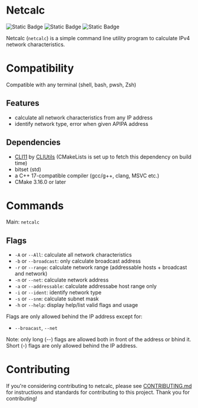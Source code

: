 # Netcalc


![Static Badge](https://img.shields.io/badge/License-GNU_GPL--v3.0-blue?style=flat&link=https%3A%2F%2Fwww.gnu.org%2Flicenses%2Fgpl-3.0.en.html%23license-text)
![Static Badge](https://img.shields.io/badge/Status-in%20development-yellow?style=flat)
![Static Badge](https://img.shields.io/badge/Codebase-available-green?style=flat)


Netcalc (`netcalc`) is a simple command line utility program to calculate IPv4 network characteristics.

# Compatibility
Compatible with any terminal (shell, bash, pwsh, Zsh)
## Features
- calculate all network characteristics from any IP address
- identify network type, error when given APIPA address

## Dependencies 
- [CLI11](https://github.com/CLIUtils/CLI11) by [CLIUtils](https://github.com/CLIUtils) (CMakeLists is set up to fetch this dependency on build time)
- bitset (std)
- a C++ 17-compatible compiler (gcc/g++, clang, MSVC etc.)
- CMake 3.16.0 or later

# Commands

Main: `netcalc`

## Flags

- `-A` or `--All`: calculate all network characteristics
- `-b` or `--broadcast`: only calculate broadcast address
- `-r` or `--range`: calculate network range (addressable hosts + broadcast and network)
- `-n` or  `--net`: calculate network address
- `-a` or  `--addressable`: calculate addressabe host range only
- `-i` or `--ident`: identify network type
- `-s` or `--snm`: calculate subnet mask
- `-h` or `--help`: display help/list valid flags and usage

Flags are only allowed behind the IP address except for:
- `--broacast`, `--net`

Note: only long (--) flags are allowed both in front of the address or bhind it. Short (-) flags are only allowed behind the IP address.

# Contributing
If you're considering contributing to netcalc, please see [CONTRIBUTING.md](https://github.com/TheSkyler-Dev/netcalc/blob/main/CONTRIBUTING.md) for instructions and standards for contributing to this project. Thank you for contributing!
